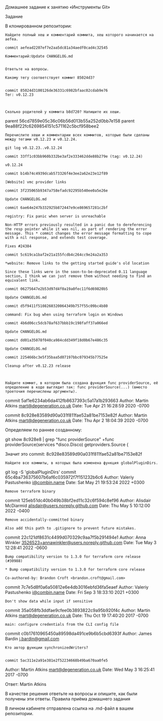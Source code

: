 Домашнее задание к занятию «Инструменты Git»

Задание

В клонированном репозитории:

    Найдите полный хеш и комментарий коммита, хеш которого начинается на aefea.
    
    commit aefead2207ef7e2aa5dc81a34aedf0cad4c32545
    
    Комментарий:Update CHANGELOG.md
    
    
    Ответьте на вопросы.

    Какому тегу соответствует коммит 85024d3?
    
    
    commit 85024d3100126de36331c6982bfaac02cdab9e76
    Тег: v0.12.23
    
    
    
    Сколько родителей у коммита b8d720? Напишите их хеши.
    
parent 56cd7859e05c36c06b56d013b55a252d0bb7e158
parent 9ea88f22fc6269854151c571162c5bcf958bee2
    
    Перечислите хеши и комментарии всех коммитов, которые были сделаны между тегами v0.12.23 и v0.12.24.
    
    git log v0.12.23..v0.12.24

    commit 33ff1c03bb960b332be3af2e333462dde88b279e (tag: v0.12.24)

    v0.12.24

    commit b14b74c4939dcab573326f4e3ee2a62e23e12f89

    [Website] vmc provider links

    commit 3f235065b9347a758efadc92295b540ee0a5e26e

    Update CHANGELOG.md

    commit 6ae64e247b332925b872447e9ce869657281c2bf

    registry: Fix panic when server is unreachable

    Non-HTTP errors previously resulted in a panic due to dereferencing the resp pointer while it was nil, as part of rendering the error message. This * commit changes the error message formatting to cope with a nil response, and extends test coverage.

    Fixes #24384

    commit 5c619ca1baf2e21a155fcdb4c264cc9e24a2a353

    *website: Remove links to the getting started guide's old location

    Since these links were in the soon-to-be-deprecated 0.11 language section, I think we can just remove them without needing to find an equivalent link.

    commit 06275647e2b53d97d4f0a19a0fec11f6d69820b5

    Update CHANGELOG.md

    commit d5f9411f5108260320064349b757f55c09bc4b80

    command: Fix bug when using terraform login on Windows

    commit 4b6d06cc5dcb78af637bbb19c198faff37a066ed

    Update CHANGELOG.md

    commit dd01a35078f040ca984cdd349f18d0b67e486c35

    Update CHANGELOG.md

    commit 225466bc3e5f35baa5d07197bbc079345b77525e

    Cleanup after v0.12.23 release

    
    
    Найдите коммит, в котором была создана функция func providerSource, её определение в коде выглядит так: func providerSource(...) (вместо троеточия перечислены аргументы).
    
commit 5af1e6234ab6da412fb8637393c5a17a1b293663
Author: Martin Atkins <mart@degeneration.co.uk>
Date:   Tue Apr 21 16:28:59 2020 -0700

commit 8c928e83589d90a031f811fae52a81be7153e82f
Author: Martin Atkins <mart@degeneration.co.uk>
Date:   Thu Apr 2 18:04:39 2020 -0700

Определяем по раннее созданному:

git show 8c928e8 | grep "func providerSource"
+func providerSource(services *disco.Disco) getproviders.Source {

Значит это commit: 8c928e83589d90a031f811fae52a81be7153e82f

    
    Найдите все коммиты, в которых была изменена функция globalPluginDirs.
    
git log -S 'globalPluginDirs'
commit 65c4ba736375607b6af6c035972f7f151232b6c6
Author: Valeriy Pastushenko <i@combin.name>
Date:   Sat May 21 19:53:24 2022 +0300

    Remove terraform binary

commit 125eb51dc40b049b38bf2ed11c32c6f594c8ef96
Author: Alisdair McDiarmid <alisdair@users.noreply.github.com>
Date:   Thu May 5 10:12:00 2022 -0400

    Remove accidentally-committed binary
    
    Also add this path to .gitignore to prevent future mistakes.

commit 22c121df8631c4499d070329c9aa7f5b291494e1
Author: Anna Winkler <3526523+annawinkler@users.noreply.github.com>
Date:   Tue May 3 12:28:41 2022 -0600

    Bump compatibility version to 1.3.0 for terraform core release (#30988)
    
    * Bump compatibility version to 1.3.0 for terraform core release
    
    Co-authored-by: Brandon Croft <brandon.croft@gmail.com>

commit 7c7e5d8f0a6a50812e6e4db3016ebfd36fa5eaef
Author: Valeriy Pastushenko <i@combin.name>
Date:   Fri Sep 3 18:33:10 2021 +0300

    Don't show data while input if sensitive

commit 35a058fb3ddfae9cfee0b3893822c9a95b920f4c
Author: Martin Atkins <mart@degeneration.co.uk>
Date:   Thu Oct 19 17:40:20 2017 -0700

    main: configure credentials from the CLI config file

commit c0b17610965450a89598da491ce9b6b5cbd6393f
Author: James Bardin <j.bardin@gmail.com>

    
    
    
    Кто автор функции synchronizedWriters?
    
    
    commit 5ac311e2a91e381e2f52234668b49ba670aa0fe5
Author: Martin Atkins <mart@degeneration.co.uk>
Date:   Wed May 3 16:25:41 2017 -0700

Ответ: Martin Atkins
    

В качестве решения ответьте на вопросы и опишите, как были получены эти ответы.
Правила приёма домашнего задания

В личном кабинете отправлена ссылка на .md-файл в вашем репозитории.

